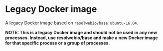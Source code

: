 # Legacy Docker image

A legacy Docker image based on `resolwebio/base:ubuntu-16.04`.

**NOTE: This is a legacy Docker image and should not be used in any new
processes. Instead, use resolwebio/base and make a new Docker image for
that specific process or a group of processes.**
